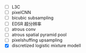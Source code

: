 - [ ] L3C
- [ ] pixelCNN
- [ ] bicubic subsampling
- [ ] EDSR 超分辨率
- [ ] atrous conv
- [ ] atrous spatial pyramid pool
- [ ] pixelshuffing upsampling
- [x] discretized logistic mixture modelI